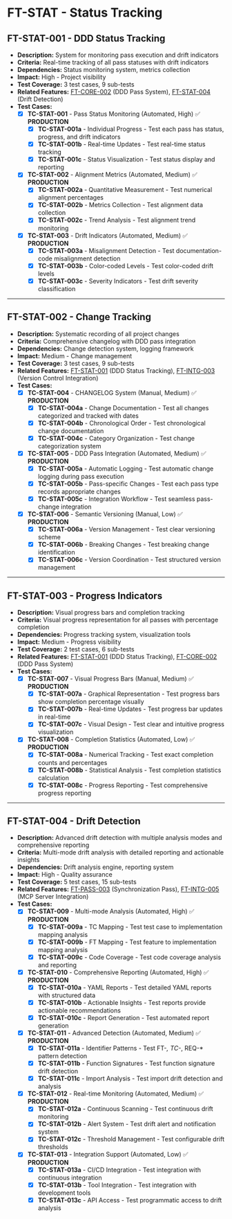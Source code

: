 # FT-STAT - Status Tracking

## FT-STAT-001 - DDD Status Tracking
- **Description:** System for monitoring pass execution and drift indicators
- **Criteria:** Real-time tracking of all pass statuses with drift indicators
- **Dependencies:** Status monitoring system, metrics collection
- **Impact:** High - Project visibility
- **Test Coverage:** 3 test cases, 9 sub-tests
- **Related Features:** [FT-CORE-002](core.md#ft-core-002) (DDD Pass System), [FT-STAT-004](status-tracking.md#ft-stat-004) (Drift Detection)
- **Test Cases:**
    - [x] **TC-STAT-001** - Pass Status Monitoring (Automated, High) ✅ **PRODUCTION**
        - [x] **TC-STAT-001a** - Individual Progress - Test each pass has status, progress, and drift indicators
        - [x] **TC-STAT-001b** - Real-time Updates - Test real-time status tracking
        - [x] **TC-STAT-001c** - Status Visualization - Test status display and reporting
    - [x] **TC-STAT-002** - Alignment Metrics (Automated, Medium) ✅ **PRODUCTION**
        - [x] **TC-STAT-002a** - Quantitative Measurement - Test numerical alignment percentages
        - [x] **TC-STAT-002b** - Metrics Collection - Test alignment data collection
        - [x] **TC-STAT-002c** - Trend Analysis - Test alignment trend monitoring
    - [x] **TC-STAT-003** - Drift Indicators (Automated, Medium) ✅ **PRODUCTION**
        - [x] **TC-STAT-003a** - Misalignment Detection - Test documentation-code misalignment detection
        - [x] **TC-STAT-003b** - Color-coded Levels - Test color-coded drift levels
        - [x] **TC-STAT-003c** - Severity Indicators - Test drift severity classification

---

## FT-STAT-002 - Change Tracking
- **Description:** Systematic recording of all project changes
- **Criteria:** Comprehensive changelog with DDD pass integration
- **Dependencies:** Change detection system, logging framework
- **Impact:** Medium - Change management
- **Test Coverage:** 3 test cases, 9 sub-tests
- **Related Features:** [FT-STAT-001](status-tracking.md#ft-stat-001) (DDD Status Tracking), [FT-INTG-003](integration.md#ft-intg-003) (Version Control Integration)
- **Test Cases:**
    - [x] **TC-STAT-004** - CHANGELOG System (Manual, Medium) ✅ **PRODUCTION**
        - [x] **TC-STAT-004a** - Change Documentation - Test all changes categorized and tracked with dates
        - [x] **TC-STAT-004b** - Chronological Order - Test chronological change documentation
        - [x] **TC-STAT-004c** - Category Organization - Test change categorization system
    - [x] **TC-STAT-005** - DDD Pass Integration (Automated, Medium) ✅ **PRODUCTION**
        - [x] **TC-STAT-005a** - Automatic Logging - Test automatic change logging during pass execution
        - [x] **TC-STAT-005b** - Pass-specific Changes - Test each pass type records appropriate changes
        - [x] **TC-STAT-005c** - Integration Workflow - Test seamless pass-change integration
    - [x] **TC-STAT-006** - Semantic Versioning (Manual, Low) ✅ **PRODUCTION**
        - [x] **TC-STAT-006a** - Version Management - Test clear versioning scheme
        - [x] **TC-STAT-006b** - Breaking Changes - Test breaking change identification
        - [x] **TC-STAT-006c** - Version Coordination - Test structured version management

---

## FT-STAT-003 - Progress Indicators
- **Description:** Visual progress bars and completion tracking
- **Criteria:** Visual progress representation for all passes with percentage completion
- **Dependencies:** Progress tracking system, visualization tools
- **Impact:** Medium - Progress visibility
- **Test Coverage:** 2 test cases, 6 sub-tests
- **Related Features:** [FT-STAT-001](status-tracking.md#ft-stat-001) (DDD Status Tracking), [FT-CORE-002](core.md#ft-core-002) (DDD Pass System)
- **Test Cases:**
    - [x] **TC-STAT-007** - Visual Progress Bars (Manual, Medium) ✅ **PRODUCTION**
        - [x] **TC-STAT-007a** - Graphical Representation - Test progress bars show completion percentage visually
        - [x] **TC-STAT-007b** - Real-time Updates - Test progress bar updates in real-time
        - [x] **TC-STAT-007c** - Visual Design - Test clear and intuitive progress visualization
    - [x] **TC-STAT-008** - Completion Statistics (Automated, Low) ✅ **PRODUCTION**
        - [x] **TC-STAT-008a** - Numerical Tracking - Test exact completion counts and percentages
        - [x] **TC-STAT-008b** - Statistical Analysis - Test completion statistics calculation
        - [x] **TC-STAT-008c** - Progress Reporting - Test comprehensive progress reporting

---

## FT-STAT-004 - Drift Detection
- **Description:** Advanced drift detection with multiple analysis modes and comprehensive reporting
- **Criteria:** Multi-mode drift analysis with detailed reporting and actionable insights
- **Dependencies:** Drift analysis engine, reporting system
- **Impact:** High - Quality assurance
- **Test Coverage:** 5 test cases, 15 sub-tests
- **Related Features:** [FT-PASS-003](passes.md#ft-pass-003) (Synchronization Pass), [FT-INTG-005](integration.md#ft-intg-005) (MCP Server Integration)
- **Test Cases:**
    - [x] **TC-STAT-009** - Multi-mode Analysis (Automated, High) ✅ **PRODUCTION**
        - [x] **TC-STAT-009a** - TC Mapping - Test test case to implementation mapping analysis
        - [x] **TC-STAT-009b** - FT Mapping - Test feature to implementation mapping analysis
        - [x] **TC-STAT-009c** - Code Coverage - Test code coverage analysis and reporting
    - [x] **TC-STAT-010** - Comprehensive Reporting (Automated, High) ✅ **PRODUCTION**
        - [x] **TC-STAT-010a** - YAML Reports - Test detailed YAML reports with structured data
        - [x] **TC-STAT-010b** - Actionable Insights - Test reports provide actionable recommendations
        - [x] **TC-STAT-010c** - Report Generation - Test automated report generation
    - [x] **TC-STAT-011** - Advanced Detection (Automated, Medium) ✅ **PRODUCTION**
        - [x] **TC-STAT-011a** - Identifier Patterns - Test FT-*, TC-*, REQ-* pattern detection
        - [x] **TC-STAT-011b** - Function Signatures - Test function signature drift detection
        - [x] **TC-STAT-011c** - Import Analysis - Test import drift detection and analysis
    - [x] **TC-STAT-012** - Real-time Monitoring (Automated, Medium) ✅ **PRODUCTION**
        - [x] **TC-STAT-012a** - Continuous Scanning - Test continuous drift monitoring
        - [x] **TC-STAT-012b** - Alert System - Test drift alert and notification system
        - [x] **TC-STAT-012c** - Threshold Management - Test configurable drift thresholds
    - [x] **TC-STAT-013** - Integration Support (Automated, Low) ✅ **PRODUCTION**
        - [x] **TC-STAT-013a** - CI/CD Integration - Test integration with continuous integration
        - [x] **TC-STAT-013b** - Tool Integration - Test integration with development tools
        - [x] **TC-STAT-013c** - API Access - Test programmatic access to drift analysis
